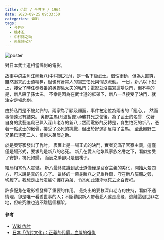 ```yaml
---
title: 仇討 / 今井正 / 1964
date: 2023-09-25 09:33:50
categories: 電影
tags:
  - 今井正
  - 橋本忍
  - 中村錦之助
  - 萬屋錦之介
---
```



![poster](poster.png)

對日本武士道相當諷刺的電影。

故事中的主角江崎新八(中村錦之助)，是一名下級武士。個性衝動，但為人直爽，雖然追求武士道精神，但也有著常人的貪生怕死與情欲流動。
一日，新八以下犯上，接受了時任奏者番的奥野孫太夫的私鬥；電影並沒描寫這場決鬥，但不幸的是，新八殺了孫太夫。
不幸是因為在武士道的框架下，新八一旦接受了決鬥，就注定是場悲劇。

由於私鬥是不被允許的，兩家為了顧及顏面，事件被定位為兩者的「亂心」。
然而事情遠沒有結束。
奥野主馬(丹波哲郎)承襲其兄之位後，為了武士的名譽，仗著自身的武藝追殺已躲入深山老寺的新八；然而電影的反轉是，貪生怕死的新八，憑著一點武士的傲骨，接受了必死的挑戰，但出於好運卻反殺了主馬。
至此奧野三兄弟已連死二人，僅剩末弟辰之助。

於是奧野家發出了仇討。
表面上是一場正式的決鬥，實者充滿了官寮主義，這僅僅是場形式，要求的是新八的必死。
新八在愛人他嫁與家族名譽之下，看似接受了安排，視死如歸。
而辰之助卻只是個棋子。

結局相當令人震憾。
新八最終意識到武士道僅僅是官寮主義的美化，開始大殺四方，可以說是真的亂心了。
最終的一幕是新八之兄重兵衛，守在新八屍體之旁，切腹了。我想是出於沒能守護好弟弟、令其如此淒滲地死去之自責吧。

許多配角在電影裡發揮了重要的作用。
最突出的要數深山老寺的住持，看似不通情理，卻是唯一看透世事的人；不斷勸說新人帶著愛人遠走高飛、逃離這個世非之地，但終究誰也逃不離這個框架。

#### 參考
- [Wiki 仇討](https://ja.wikipedia.org/wiki/%E4%BB%87%E8%A8%8E_(1964%E5%B9%B4%E3%81%AE%E6%98%A0%E7%94%BB))
- [日本「仇討文化」：正義的代價，血腥的復仇](https://global.udn.com/global_vision/story/8664/1613518)
